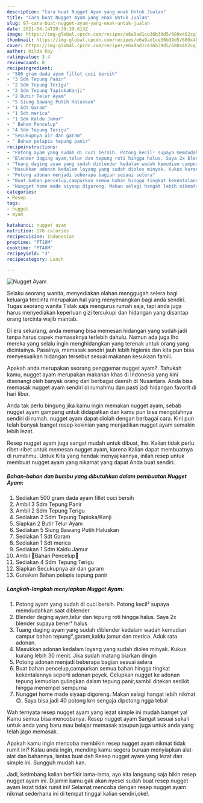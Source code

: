 ```yaml
---
description: "Cara buat Nugget Ayam yang enak Untuk Jualan"
title: "Cara buat Nugget Ayam yang enak Untuk Jualan"
slug: 97-cara-buat-nugget-ayam-yang-enak-untuk-jualan
date: 2021-04-14T20:39:39.813Z
image: https://img-global.cpcdn.com/recipes/e6a9ad1ce36b39d5/680x482cq70/nugget-ayam-foto-resep-utama.jpg
thumbnail: https://img-global.cpcdn.com/recipes/e6a9ad1ce36b39d5/680x482cq70/nugget-ayam-foto-resep-utama.jpg
cover: https://img-global.cpcdn.com/recipes/e6a9ad1ce36b39d5/680x482cq70/nugget-ayam-foto-resep-utama.jpg
author: Hilda Roy
ratingvalue: 3.4
reviewcount: 8
recipeingredient:
- "500 gram dada ayam fillet cuci bersih"
- "3 Sdm Tepung Panir"
- "2 Sdm Tepung Terigu"
- "2 Sdm Tepung TapiokaKanji"
- "2 Butir Telur Ayam"
- "5 Siung Bawang Putih Haluskan"
- "1 Sdt Garam"
- "1 Sdt merica"
- "1 Sdm Kaldu Jamur"
- " Bahan Pencelup"
- "4 Sdm Tepung Terigu"
- "Secukupnya air dan garam"
- " Bahan pelapis tepung panir"
recipeinstructions:
- "Potong ayam yang sudah di cuci bersih. Potong kecil² supaya memdudahkan saat diblender."
- "Blender daging ayam,telur dan tepung roti hingga halus. Saya 2x blender supaya bener² halus"
- "Tuang daging ayam yang sudah diblender kedalam wadah kemudian campur bahan tepung²,garam,kaldu jamur dan merica. Aduk rata adonan."
- "Masukkan adonan kedalam loyang yang sudah dioles minyak. Kukus kurang lebih 30 menit. Jika sudah matang biarkan dingin"
- "Potong adonan menjadi beberapa bagian sesuai selera"
- "Buat bahan pencelup,campurkan semua bahan hingga tingkat kekentalannya seperti adonan peyek. Celupkan nugget ke adonan tepung kemudian gulingkan dalam tepung panir,sambil ditekan sedikit hingga menempel sempurna"
- "Nungget home made siyaap digoreng. Makan selagi hangat lebih nikmat😊. Saya bisa jadi 40 potong krn sengaja dipotong ngga tebal"
categories:
- Resep
tags:
- nugget
- ayam

katakunci: nugget ayam 
nutrition: 178 calories
recipecuisine: Indonesian
preptime: "PT18M"
cooktime: "PT48M"
recipeyield: "3"
recipecategory: Lunch

---
```



![Nugget Ayam](https://img-global.cpcdn.com/recipes/e6a9ad1ce36b39d5/680x482cq70/nugget-ayam-foto-resep-utama.jpg)

Selaku seorang wanita, menyediakan olahan menggugah selera bagi keluarga tercinta merupakan hal yang menyenangkan bagi anda sendiri. Tugas seorang  wanita Tidak saja mengurus rumah saja, tapi anda juga harus menyediakan keperluan gizi tercukupi dan hidangan yang disantap orang tercinta wajib mantab.

Di era  sekarang, anda memang bisa memesan hidangan yang sudah jadi tanpa harus capek memasaknya terlebih dahulu. Namun ada juga lho mereka yang selalu ingin menghidangkan yang terenak untuk orang yang dicintainya. Pasalnya, memasak sendiri jauh lebih higienis dan kita pun bisa menyesuaikan hidangan tersebut sesuai makanan kesukaan famili. 



Apakah anda merupakan seorang penggemar nugget ayam?. Tahukah kamu, nugget ayam merupakan makanan khas di Indonesia yang kini disenangi oleh banyak orang dari berbagai daerah di Nusantara. Anda bisa memasak nugget ayam sendiri di rumahmu dan pasti jadi hidangan favorit di hari libur.

Anda tak perlu bingung jika kamu ingin memakan nugget ayam, sebab nugget ayam gampang untuk didapatkan dan kamu pun bisa mengolahnya sendiri di rumah. nugget ayam dapat diolah dengan berbagai cara. Kini pun telah banyak banget resep kekinian yang menjadikan nugget ayam semakin lebih lezat.

Resep nugget ayam juga sangat mudah untuk dibuat, lho. Kalian tidak perlu ribet-ribet untuk memesan nugget ayam, karena Kalian dapat membuatnya di rumahmu. Untuk Kita yang hendak menyajikannya, inilah resep untuk membuat nugget ayam yang nikamat yang dapat Anda buat sendiri.

<!--inarticleads1-->

##### Bahan-bahan dan bumbu yang dibutuhkan dalam pembuatan Nugget Ayam:

1. Sediakan 500 gram dada ayam fillet cuci bersih
1. Ambil 3 Sdm Tepung Panir
1. Ambil 2 Sdm Tepung Terigu
1. Sediakan 2 Sdm Tepung Tapioka/Kanji
1. Siapkan 2 Butir Telur Ayam
1. Sediakan 5 Siung Bawang Putih Haluskan
1. Sediakan 1 Sdt Garam
1. Sediakan 1 Sdt merica
1. Sediakan 1 Sdm Kaldu Jamur
1. Ambil  🍄Bahan Pencelup🍄
1. Sediakan 4 Sdm Tepung Terigu
1. Siapkan Secukupnya air dan garam
1. Gunakan  Bahan pelapis tepung panir




<!--inarticleads2-->

##### Langkah-langkah menyiapkan Nugget Ayam:

1. Potong ayam yang sudah di cuci bersih. Potong kecil² supaya memdudahkan saat diblender.
1. Blender daging ayam,telur dan tepung roti hingga halus. Saya 2x blender supaya bener² halus
1. Tuang daging ayam yang sudah diblender kedalam wadah kemudian campur bahan tepung²,garam,kaldu jamur dan merica. Aduk rata adonan.
1. Masukkan adonan kedalam loyang yang sudah dioles minyak. Kukus kurang lebih 30 menit. Jika sudah matang biarkan dingin
1. Potong adonan menjadi beberapa bagian sesuai selera
1. Buat bahan pencelup,campurkan semua bahan hingga tingkat kekentalannya seperti adonan peyek. Celupkan nugget ke adonan tepung kemudian gulingkan dalam tepung panir,sambil ditekan sedikit hingga menempel sempurna
1. Nungget home made siyaap digoreng. Makan selagi hangat lebih nikmat😊. Saya bisa jadi 40 potong krn sengaja dipotong ngga tebal




Wah ternyata resep nugget ayam yang lezat simple ini mudah banget ya! Kamu semua bisa mencobanya. Resep nugget ayam Sangat sesuai sekali untuk anda yang baru mau belajar memasak ataupun juga untuk anda yang telah jago memasak.

Apakah kamu ingin mencoba membikin resep nugget ayam nikmat tidak rumit ini? Kalau anda ingin, mending kamu segera buruan menyiapkan alat-alat dan bahannya, lantas buat deh Resep nugget ayam yang lezat dan simple ini. Sungguh mudah kan. 

Jadi, ketimbang kalian berfikir lama-lama, ayo kita langsung saja bikin resep nugget ayam ini. Dijamin kamu gak akan nyesel sudah buat resep nugget ayam lezat tidak rumit ini! Selamat mencoba dengan resep nugget ayam nikmat sederhana ini di tempat tinggal kalian sendiri,oke!.

